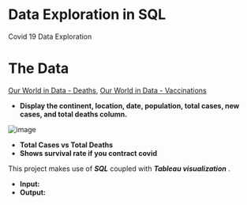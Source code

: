 # Data Exploration in SQL
Covid 19 Data Exploration

# The Data
[Our World in Data - Deaths](https://ourworldindata.org/covid-deaths), [Our World in Data - Vaccinations](https://ourworldindata.org/covid-vaccinations)

* **Display the continent, location, date, population, total cases, new cases, and total deaths column.**


![image](https://user-images.githubusercontent.com/16657494/142969800-eec8a81a-60a1-411e-8ba2-56c3d8e5a89c.png)


* **Total Cases vs Total Deaths**
* **Shows survival rate if you contract covid**



This project makes use of ***SQL***  coupled with ***Tableau visualization*** .

* **Input:** 
* **Output:** 

